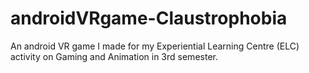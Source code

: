 # androidVRgame-Claustrophobia
An android VR game I made for my Experiential Learning Centre (ELC) activity on Gaming and Animation in 3rd semester.
